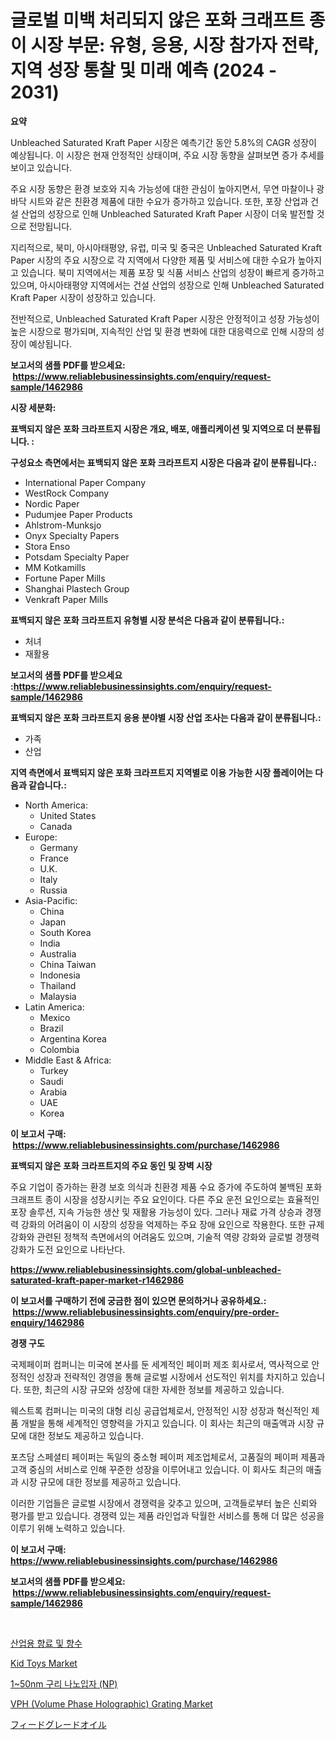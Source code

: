 <p><h1>글로벌 미백 처리되지 않은 포화 크래프트 종이 시장 부문: 유형, 응용, 시장 참가자 전략, 지역 성장 통찰 및 미래 예측 (2024 - 2031)</h1></p><p><strong>요약</strong></p>
<p><p>Unbleached Saturated Kraft Paper 시장은 예측기간 동안 5.8%의 CAGR 성장이 예상됩니다. 이 시장은 현재 안정적인 상태이며, 주요 시장 동향을 살펴보면 증가 추세를 보이고 있습니다.</p><p>주요 시장 동향은 환경 보호와 지속 가능성에 대한 관심이 높아지면서, 무연 마찰이나 광바닥 시트와 같은 친환경 제품에 대한 수요가 증가하고 있습니다. 또한, 포장 산업과 건설 산업의 성장으로 인해 Unbleached Saturated Kraft Paper 시장이 더욱 발전할 것으로 전망됩니다.</p><p>지리적으로, 북미, 아시아태평양, 유럽, 미국 및 중국은 Unbleached Saturated Kraft Paper 시장의 주요 시장으로 각 지역에서 다양한 제품 및 서비스에 대한 수요가 높아지고 있습니다. 북미 지역에서는 제품 포장 및 식품 서비스 산업의 성장이 빠르게 증가하고 있으며, 아시아태평양 지역에서는 건설 산업의 성장으로 인해 Unbleached Saturated Kraft Paper 시장이 성장하고 있습니다.</p><p>전반적으로, Unbleached Saturated Kraft Paper 시장은 안정적이고 성장 가능성이 높은 시장으로 평가되며, 지속적인 산업 및 환경 변화에 대한 대응력으로 인해 시장의 성장이 예상됩니다.</p></p>
<p><strong>보고서의 샘플 PDF를 받으세요: &nbsp;<a href="https://www.reliablebusinessinsights.com/enquiry/request-sample/1462986">https://www.reliablebusinessinsights.com/enquiry/request-sample/1462986</a></strong></p>
<p><strong>시장 세분화:</strong></p>
<p><strong> 표백되지 않은 포화 크라프트지 시장은 개요, 배포, 애플리케이션 및 지역으로 더 분류됩니다. :</strong></p>
<p><strong>구성요소 측면에서는 표백되지 않은 포화 크라프트지 시장은 다음과 같이 분류됩니다.:</strong></p>
<p><ul><li>International Paper Company</li><li>WestRock Company</li><li>Nordic Paper</li><li>Pudumjee Paper Products</li><li>Ahlstrom-Munksjo</li><li>Onyx Specialty Papers</li><li>Stora Enso</li><li>Potsdam Specialty Paper</li><li>MM Kotkamills</li><li>Fortune Paper Mills</li><li>Shanghai Plastech Group</li><li>Venkraft Paper Mills</li></ul></p>
<p><strong> 표백되지 않은 포화 크라프트지 유형별 시장 분석은 다음과 같이 분류됩니다.:</strong></p>
<p><ul><li>처녀</li><li>재활용</li></ul></p>
<p><strong>보고서의 샘플 PDF를 받으세요 :<a href="https://www.reliablebusinessinsights.com/enquiry/request-sample/1462986">https://www.reliablebusinessinsights.com/enquiry/request-sample/1462986</a></strong></p>
<p><strong> 표백되지 않은 포화 크라프트지 응용 분야별 시장 산업 조사는 다음과 같이 분류됩니다.:</strong></p>
<p><ul><li>가족</li><li>산업</li></ul></p>
<p><strong>지역 측면에서 표백되지 않은 포화 크라프트지 지역별로 이용 가능한 시장 플레이어는 다음과 같습니다.:</strong></p>
<p><ul>
    <li>
        North America:
        <ul>
            <li>United States</li>
            <li>Canada</li>
        </ul>
    </li>
    <li>
        Europe:
        <ul>
            <li>Germany</li>
            <li>France</li>
            <li>U.K.</li>
            <li>Italy</li>
            <li>Russia</li>
        </ul>
    </li>
    <li>
        Asia-Pacific:
        <ul>
            <li>China</li>
            <li>Japan</li>
            <li>South Korea</li>
            <li>India</li>
            <li>Australia</li>
            <li>China Taiwan</li>
            <li>Indonesia</li>
            <li>Thailand</li>
            <li>Malaysia</li>
        </ul>
    </li>
    <li>
        Latin America:
        <ul>
            <li>Mexico</li>
            <li>Brazil</li>
            <li>Argentina Korea</li>
            <li>Colombia</li>
        </ul>
    </li>
    <li>
        Middle East & Africa:
        <ul>
            <li>Turkey</li>
            <li>Saudi</li>
            <li>Arabia</li>
            <li>UAE</li>
            <li>Korea</li>
        </ul>
    </li>
    </ul></p>
<p><strong>이 보고서 구매: &nbsp;<a href="https://www.reliablebusinessinsights.com/purchase/1462986">https://www.reliablebusinessinsights.com/purchase/1462986</a></strong></p>
<p><strong>표백되지 않은 포화 크라프트지의 주요 동인 및 장벽 시장</strong></p>
<p><p>주요 기업이 증가하는 환경 보호 의식과 친환경 제품 수요 증가에 주도하여 불백된 포화 크래프트 종이 시장을 성장시키는 주요 요인이다. 다른 주요 운전 요인으로는 효율적인 포장 솔루션, 지속 가능한 생산 및 재활용 가능성이 있다. 그러나 재료 가격 상승과 경쟁력 강화의 어려움이 이 시장의 성장을 억제하는 주요 장애 요인으로 작용한다. 또한 규제 강화와 관련된 정책적 측면에서의 어려움도 있으며, 기술적 역량 강화와 글로벌 경쟁력 강화가 도전 요인으로 나타난다.</p></p>
<p><strong><a href="https://www.reliablebusinessinsights.com/global-unbleached-saturated-kraft-paper-market-r1462986">https://www.reliablebusinessinsights.com/global-unbleached-saturated-kraft-paper-market-r1462986</a></strong></p>
<p><strong>이 보고서를 구매하기 전에 궁금한 점이 있으면 문의하거나 공유하세요.: &nbsp;<a href="https://www.reliablebusinessinsights.com/enquiry/pre-order-enquiry/1462986">https://www.reliablebusinessinsights.com/enquiry/pre-order-enquiry/1462986</a></strong></p>
<p><strong>경쟁 구도</strong></p>
<p><p>국제페이퍼 컴퍼니는 미국에 본사를 둔 세계적인 페이퍼 제조 회사로서, 역사적으로 안정적인 성장과 전략적인 경영을 통해 글로벌 시장에서 선도적인 위치를 차지하고 있습니다. 또한, 최근의 시장 규모와 성장에 대한 자세한 정보를 제공하고 있습니다. </p><p>웨스트록 컴퍼니는 미국의 대형 리싱 공급업체로서, 안정적인 시장 성장과 혁신적인 제품 개발을 통해 세계적인 영향력을 가지고 있습니다. 이 회사는 최근의 매출액과 시장 규모에 대한 정보도 제공하고 있습니다. </p><p>포츠담 스페셜티 페이퍼는 독일의 중소형 페이퍼 제조업체로서, 고품질의 페이퍼 제품과 고객 중심의 서비스로 인해 꾸준한 성장을 이루어내고 있습니다. 이 회사도 최근의 매출과 시장 규모에 대한 정보를 제공하고 있습니다. </p><p>이러한 기업들은 글로벌 시장에서 경쟁력을 갖추고 있으며, 고객들로부터 높은 신뢰와 평가를 받고 있습니다. 경쟁력 있는 제품 라인업과 탁월한 서비스를 통해 더 많은 성공을 이루기 위해 노력하고 있습니다.</p></p>
<p><strong>이 보고서 구매: &nbsp; <a href="https://www.reliablebusinessinsights.com/purchase/1462986">https://www.reliablebusinessinsights.com/purchase/1462986</a></strong></p>
<p><strong>보고서의 샘플 PDF를 받으세요: &nbsp;<a href="https://www.reliablebusinessinsights.com/enquiry/request-sample/1462986">https://www.reliablebusinessinsights.com/enquiry/request-sample/1462986</a></strong><strong></strong></p>
<p>&nbsp;</p>
<p><p><a href="https://medium.com/@carmellalang1/%EC%82%B0%EC%97%85-%ED%96%A5%EB%A3%8C-%EB%B0%8F-%ED%96%A5%EC%88%98-%EC%8B%9C%EC%9E%A5-%EB%B6%84%EC%84%9D-%EC%97%B0%ED%8F%89%EA%B7%A0-%EC%84%B1%EC%9E%A5%EC%9C%A8-%EC%8B%9C%EC%9E%A5-%EC%84%B8%EB%B6%84%ED%99%94-%EB%B0%8F-%EC%84%B8%EA%B3%84-%EC%82%B0%EC%97%85-%EA%B0%9C%EC%9A%94-5314644112e6">산업용 향료 및 향수</a></p><p><a href="https://github.com/markusgodoy/Market-Research-Report-List-3/blob/main/kid-toys-market.md">Kid Toys Market</a></p><p><a href="https://github.com/kvbohdfy111/Market-Research-Report-List-1/blob/main/502082197373.md">1~50nm 구리 나노입자 (NP)</a></p><p><a href="https://github.com/luckyshygirl/Market-Research-Report-List-4/blob/main/vph-volume-phase-holographic-grating-market.md">VPH (Volume Phase Holographic) Grating Market</a></p><p><a href="https://github.com/DudleyFerry/Market-Research-Report-List-1/blob/main/9578914103865.md">フィードグレードオイル</a></p></p>
